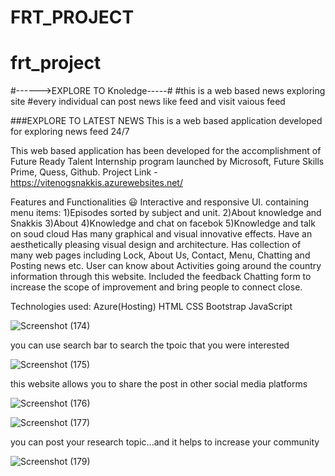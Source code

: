 # FRT_PROJECT
# frt_project
#------>EXPLORE TO Knoledge-----#
#this is a web based news exploring site
#every individual can post news like feed and visit vaious feed

###EXPLORE TO LATEST NEWS
This is a web based application developed for exploring news feed 24/7

This web based  application has been developed for the accomplishment of Future Ready Talent Internship program launched by Microsoft, Future Skills Prime, Quess, Github.
Project Link - https://vitenogsnakkis.azurewebsites.net/

Features and Functionalities 😃
Interactive and responsive UI.
containing menu items:
      1)Episodes sorted by subject and unit.
      2)About knowledge and Snakkis
      3)About
      4)Knowledge and chat on facebok
      5)Knowledge and talk on  soud cloud
Has many graphical and visual innovative effects.
Have an aesthetically pleasing visual design and architecture.
Has collection of many web pages including Lock, About Us, Contact, Menu, Chatting and Posting news etc.
User can know about Activities going around the country information through this website.
Included the feedback Chatting form to increase the scope of improvement and bring people to connect close.


Technologies used:
Azure(Hosting)
HTML
CSS
Bootstrap
JavaScript

![Screenshot (174)](https://user-images.githubusercontent.com/112794668/197939226-82443388-e8ba-4ae0-9962-f0f1350a00f0.png)



you can use search bar to search the tpoic that you were interested

![Screenshot (175)](https://user-images.githubusercontent.com/112794668/197939236-1cbfd8e4-e01e-43cc-8b04-fc312bdf7641.png)


this website allows you to share the post in other social media platforms

![Screenshot (176)](https://user-images.githubusercontent.com/112794668/197939256-5e092558-06bb-44e1-b33a-08f8cb5a10cc.png)




![Screenshot (177)](https://user-images.githubusercontent.com/112794668/197939278-c34b17a1-c676-4a8d-a500-28d9d0f5c81e.png)


you can post your research topic...and it helps to increase your community

![Screenshot (179)](https://user-images.githubusercontent.com/112794668/198017173-5c306279-8959-4d40-a966-0982381124f2.png)









